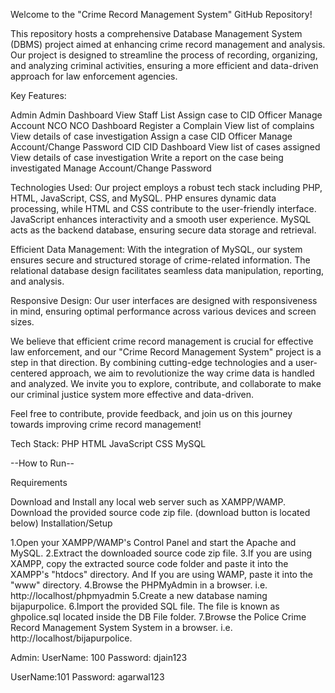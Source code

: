 Welcome to the "Crime Record Management System" GitHub Repository!

This repository hosts a comprehensive Database Management System (DBMS) project aimed at enhancing crime record management and analysis. Our project is designed to streamline the process of recording, organizing, and analyzing criminal activities, ensuring a more efficient and data-driven approach for law enforcement agencies.

Key Features:
  
  Admin
    Admin Dashboard
    View Staff List
    Assign case to CID Officer
    Manage Account
  NCO
    NCO Dashboard
    Register a Complain
    View list of complains
    View details of case investigation
    Assign a case CID Officer
    Manage Account/Change Password
  CID
    CID Dashboard
    View list of cases assigned
    View details of case investigation
    Write a report on the case being investigated
    Manage Account/Change Password

Technologies Used: Our project employs a robust tech stack including PHP, HTML, JavaScript, CSS, and MySQL. PHP ensures dynamic data processing, while HTML and CSS contribute to the user-friendly interface. JavaScript enhances interactivity and a smooth user experience. MySQL acts as the backend database, ensuring secure data storage and retrieval.

Efficient Data Management: With the integration of MySQL, our system ensures secure and structured storage of crime-related information. The relational database design facilitates seamless data manipulation, reporting, and analysis.

Responsive Design: Our user interfaces are designed with responsiveness in mind, ensuring optimal performance across various devices and screen sizes.

We believe that efficient crime record management is crucial for effective law enforcement, and our "Crime Record Management System" project is a step in that direction. By combining cutting-edge technologies and a user-centered approach, we aim to revolutionize the way crime data is handled and analyzed. We invite you to explore, contribute, and collaborate to make our criminal justice system more effective and data-driven.

Feel free to contribute, provide feedback, and join us on this journey towards improving crime record management!

Tech Stack:
PHP
HTML
JavaScript
CSS
MySQL


--How to Run--

Requirements

Download and Install any local web server such as XAMPP/WAMP.
Download the provided source code zip file. (download button is located below)
Installation/Setup

1.Open your XAMPP/WAMP's Control Panel and start the Apache and MySQL.
2.Extract the downloaded source code zip file.
3.If you are using XAMPP, copy the extracted source code folder and paste it into the XAMPP's "htdocs" directory. And If you are using WAMP, paste it into the "www" directory.
4.Browse the PHPMyAdmin in a browser. i.e. http://localhost/phpmyadmin
5.Create a new database naming bijapurpolice.
6.Import the provided SQL file. The file is known as ghpolice.sql located inside the DB File folder.
7.Browse the Police Crime Record Management System System in a browser. i.e. http://localhost/bijapurpolice.


Admin:
UserName: 100
Password: djain123

UserName:101
Password: agarwal123
